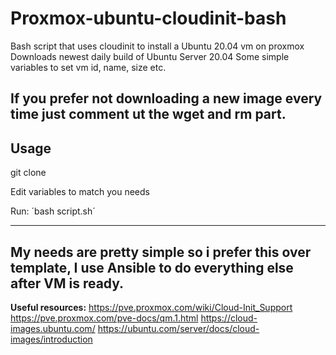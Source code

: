 # Proxmox-ubuntu-cloudinit-bash
Bash script that uses cloudinit to install a Ubuntu 20.04 vm on proxmox
Downloads newest daily build of Ubuntu Server 20.04
Some simple variables to set vm id, name, size etc.

If you prefer not downloading a new image every time just comment ut the wget and rm part.
---
## Usage

git clone

Edit variables to match you needs

Run:
´bash script.sh´

---
My needs are pretty simple so i prefer this over template, I use Ansible to do everything else after VM is ready.
---
**Useful resources:**
https://pve.proxmox.com/wiki/Cloud-Init_Support
https://pve.proxmox.com/pve-docs/qm.1.html
https://cloud-images.ubuntu.com/
https://ubuntu.com/server/docs/cloud-images/introduction